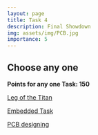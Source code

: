 ```yaml
---
layout: page
title: Task 4
description: Final Showdown
img: assets/img/PCB.jpg
importance: 5
---
```


## Choose any one

**Points for any one Task: 150**

[Leg of the Titan](<javascript:redirectToTask('task4_1')>)

[Embedded Task](<javascript:redirectToTask('task4_2')>)

[PCB designing](<javascript:redirectToTask('task4_3')>)

<script>
function redirectToTask(taskId) {
  window.location.href = '/tasks/' + taskId;
}
</script>
